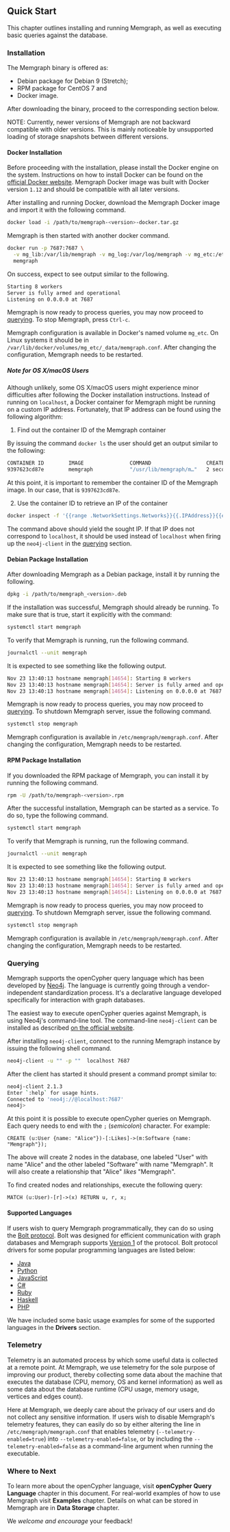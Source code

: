 ## Quick Start

This chapter outlines installing and running Memgraph, as well as executing
basic queries against the database.

### Installation

The Memgraph binary is offered as:

  * Debian package for Debian 9 (Stretch);
  * RPM package for CentOS 7 and
  * Docker image.

After downloading the binary, proceed to the corresponding section below.

NOTE: Currently, newer versions of Memgraph are not backward compatible with
older versions. This is mainly noticeable by unsupported loading of storage
snapshots between different versions.

#### Docker Installation

Before proceeding with the installation, please install the Docker engine on
the system. Instructions on how to install Docker can be found on the
[official Docker website](https://docs.docker.com/engine/installation).
Memgraph Docker image was built with Docker version `1.12` and should be
compatible with all later versions.

After installing and running Docker, download the Memgraph Docker image and
import it with the following command.

```bash
docker load -i /path/to/memgraph-<version>-docker.tar.gz
```

Memgraph is then started with another docker command.

```bash
docker run -p 7687:7687 \
  -v mg_lib:/var/lib/memgraph -v mg_log:/var/log/memgraph -v mg_etc:/etc/memgraph \
  memgraph
```

On success, expect to see output similar to the following.

```bash
Starting 8 workers
Server is fully armed and operational
Listening on 0.0.0.0 at 7687
```

Memgraph is now ready to process queries, you may now proceed to
[querying](#querying). To stop Memgraph, press `Ctrl-c`.

Memgraph configuration is available in Docker's named volume `mg_etc`. On
Linux systems it should be in
`/var/lib/docker/volumes/mg_etc/_data/memgraph.conf`. After changing the
configuration, Memgraph needs to be restarted.

##### Note for OS X/macOS Users

Although unlikely, some OS X/macOS users might experience minor difficulties
after following the Docker installation instructions. Instead of running on
`localhost`, a Docker container for Memgraph might be running on a custom IP
address. Fortunately, that IP address can be found using the following algorithm:

1) Find out the container ID of the Memgraph container

By issuing the command `docker ls` the user should get an output similar to the
following:

```bash
CONTAINER ID        IMAGE               COMMAND                  CREATED        ...
9397623cd87e        memgraph            "/usr/lib/memgraph/m…"   2 seconds ago  ...
```

At this point, it is important to remember the container ID of the Memgraph image.
In our case, that is `9397623cd87e`.

2) Use the container ID to retrieve an IP of the container

```bash
docker inspect -f '{{range .NetworkSettings.Networks}}{{.IPAddress}}{{end}}' 9397623cd87e
```

The command above should yield the sought IP. If that IP does not correspond to
`localhost`, it should be used instead of `localhost` when firing up the
`neo4j-client` in the [querying](#querying) section.

#### Debian Package Installation

After downloading Memgraph as a Debian package, install it by running the
following.

```bash
dpkg -i /path/to/memgraph_<version>.deb
```

If the installation was successful, Memgraph should already be running. To
make sure that is true, start it explicitly with the command:

```bash
systemctl start memgraph
```

To verify that Memgraph is running, run the following command.

```bash
journalctl --unit memgraph
```

It is expected to see something like the following output.

```bash
Nov 23 13:40:13 hostname memgraph[14654]: Starting 8 workers
Nov 23 13:40:13 hostname memgraph[14654]: Server is fully armed and operational
Nov 23 13:40:13 hostname memgraph[14654]: Listening on 0.0.0.0 at 7687
```

Memgraph is now ready to process queries, you may now proceed to
[querying](#querying). To shutdown Memgraph server, issue the following
command.

```bash
systemctl stop memgraph
```

Memgraph configuration is available in `/etc/memgraph/memgraph.conf`. After
changing the configuration, Memgraph needs to be restarted.

#### RPM Package Installation

If you downloaded the RPM package of Memgraph, you can install it by running
the following command.

```bash
rpm -U /path/to/memgraph-<version>.rpm
```

After the successful installation, Memgraph can be started as a service. To do
so, type the following command.

```bash
systemctl start memgraph
```

To verify that Memgraph is running, run the following command.

```bash
journalctl --unit memgraph
```

It is expected to see something like the following output.

```bash
Nov 23 13:40:13 hostname memgraph[14654]: Starting 8 workers
Nov 23 13:40:13 hostname memgraph[14654]: Server is fully armed and operational
Nov 23 13:40:13 hostname memgraph[14654]: Listening on 0.0.0.0 at 7687
```

Memgraph is now ready to process queries, you may now proceed to
[querying](#querying). To shutdown Memgraph server, issue the following
command.

```bash
systemctl stop memgraph
```

Memgraph configuration is available in `/etc/memgraph/memgraph.conf`. After
changing the configuration, Memgraph needs to be restarted.

### Querying

Memgraph supports the openCypher query language which has been developed by
[Neo4j](http://neo4j.com). The language is currently going through a
vendor-independent standardization process. It's a declarative language
developed specifically for interaction with graph databases.

The easiest way to execute openCypher queries against Memgraph, is using
Neo4j's command-line tool. The command-line `neo4j-client` can be installed as
described [on the official website](https://neo4j-client.net).

After installing `neo4j-client`, connect to the running Memgraph instance by
issuing the following shell command.

```bash
neo4j-client -u "" -p ""  localhost 7687
```

After the client has started it should present a command prompt similar to:

```bash
neo4j-client 2.1.3
Enter `:help` for usage hints.
Connected to 'neo4j://@localhost:7687'
neo4j>
```

At this point it is possible to execute openCypher queries on Memgraph. Each
query needs to end with the `;` (*semicolon*) character. For example:

```opencypher
CREATE (u:User {name: "Alice"})-[:Likes]->(m:Software {name: "Memgraph"});
```

The above will create 2 nodes in the database, one labeled "User" with name
"Alice" and the other labeled "Software" with name "Memgraph". It will also
create a relationship that "Alice" *likes* "Memgraph".

To find created nodes and relationships, execute the following query:

```opencypher
MATCH (u:User)-[r]->(x) RETURN u, r, x;
```

#### Supported Languages

If users wish to query Memgraph programmatically, they can do so using the
[Bolt protocol](https://boltprotocol.org). Bolt was designed for efficient
communication with graph databases and Memgraph supports
[Version 1](https://boltprotocol.org/v1) of the protocol. Bolt protocol drivers
for some popular programming languages are listed below:

  * [Java](https://github.com/neo4j/neo4j-java-driver)
  * [Python](https://github.com/neo4j/neo4j-python-driver)
  * [JavaScript](https://github.com/neo4j/neo4j-javascript-driver)
  * [C#](https://github.com/neo4j/neo4j-dotnet-driver)
  * [Ruby](https://github.com/neo4jrb/neo4j)
  * [Haskell](https://github.com/zmactep/hasbolt)
  * [PHP](https://github.com/graphaware/neo4j-bolt-php)

We have included some basic usage examples for some of the supported languages
in the **Drivers** section.

### Telemetry

Telemetry is an automated process by which some useful data is collected at
a remote point. At Memgraph, we use telemetry for the sole purpose of improving
our product, thereby collecting some data about the machine that executes the
database (CPU, memory, OS and kernel information) as well as some data about the
database runtime (CPU usage, memory usage, vertices and edges count).

Here at Memgraph, we deeply care about the privacy of our users and do not
collect any sensitive information. If users wish to disable Memgraph's telemetry
features, they can easily do so by either altering the line in
`/etc/memgraph/memgraph.conf` that enables telemetry (`--telemetry-enabled=true`)
into `--telemetry-enabled=false`, or by including the `--telemetry-enabled=false`
as a command-line argument when running the executable.

### Where to Next

To learn more about the openCypher language, visit **openCypher Query
Language** chapter in this document. For real-world examples of how to use
Memgraph visit **Examples** chapter. Details on what can be stored in Memgraph
are in **Data Storage** chapter.

We *welcome and encourage* your feedback!

